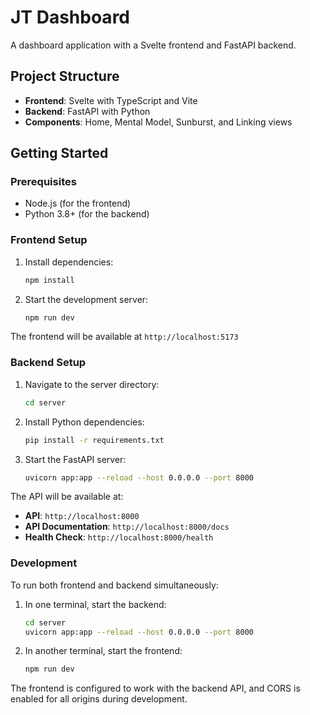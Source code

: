 # JT Dashboard

A dashboard application with a Svelte frontend and FastAPI backend.

## Project Structure

- **Frontend**: Svelte with TypeScript and Vite
- **Backend**: FastAPI with Python
- **Components**: Home, Mental Model, Sunburst, and Linking views

## Getting Started

### Prerequisites

- Node.js (for the frontend)
- Python 3.8+ (for the backend)

### Frontend Setup

1. Install dependencies:
   ```bash
   npm install
   ```

2. Start the development server:
   ```bash
   npm run dev
   ```

The frontend will be available at `http://localhost:5173`

### Backend Setup

1. Navigate to the server directory:
   ```bash
   cd server
   ```

2. Install Python dependencies:
   ```bash
   pip install -r requirements.txt
   ```

3. Start the FastAPI server:
   ```bash
   uvicorn app:app --reload --host 0.0.0.0 --port 8000
   ```

The API will be available at:
- **API**: `http://localhost:8000`
- **API Documentation**: `http://localhost:8000/docs`
- **Health Check**: `http://localhost:8000/health`

### Development

To run both frontend and backend simultaneously:

1. In one terminal, start the backend:
   ```bash
   cd server
   uvicorn app:app --reload --host 0.0.0.0 --port 8000
   ```

2. In another terminal, start the frontend:
   ```bash
   npm run dev
   ```

The frontend is configured to work with the backend API, and CORS is enabled for all origins during development.